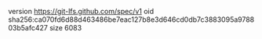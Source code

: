 version https://git-lfs.github.com/spec/v1
oid sha256:ca070fd6d88d463486be7eac127b8e3d646cd0db7c3883095a978803b5afc427
size 6083
